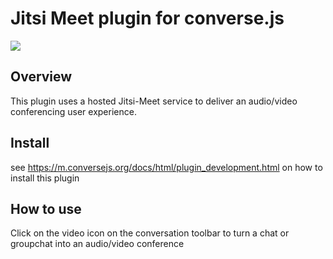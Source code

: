 # Jitsi Meet plugin for converse.js

<img src="https://github.com/conversejs/community-plugins/blob/master/jitsi-meet/jitsi-meet.png" />

## Overview
This plugin uses a hosted Jitsi-Meet service to deliver an audio/video conferencing user experience.

## Install
see https://m.conversejs.org/docs/html/plugin_development.html on how to install this plugin

## How to use
Click on the video icon on the conversation toolbar to turn a chat or groupchat into an audio/video conference
